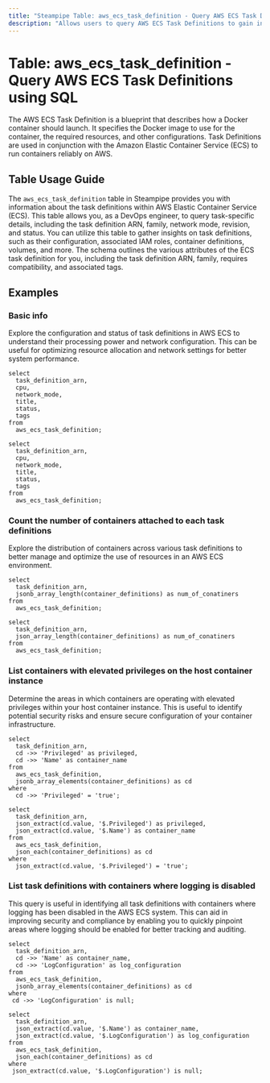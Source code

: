 ```yaml
---
title: "Steampipe Table: aws_ecs_task_definition - Query AWS ECS Task Definitions using SQL"
description: "Allows users to query AWS ECS Task Definitions to gain insights into the configuration of running tasks in an ECS service. The table provides details such as task definition ARN, family, network mode, revision, status, and more."
---
```


# Table: aws_ecs_task_definition - Query AWS ECS Task Definitions using SQL

The AWS ECS Task Definition is a blueprint that describes how a Docker container should launch. It specifies the Docker image to use for the container, the required resources, and other configurations. Task Definitions are used in conjunction with the Amazon Elastic Container Service (ECS) to run containers reliably on AWS.

## Table Usage Guide

The `aws_ecs_task_definition` table in Steampipe provides you with information about the task definitions within AWS Elastic Container Service (ECS). This table allows you, as a DevOps engineer, to query task-specific details, including the task definition ARN, family, network mode, revision, and status. You can utilize this table to gather insights on task definitions, such as their configuration, associated IAM roles, container definitions, volumes, and more. The schema outlines the various attributes of the ECS task definition for you, including the task definition ARN, family, requires compatibility, and associated tags.

## Examples

### Basic info
Explore the configuration and status of task definitions in AWS ECS to understand their processing power and network configuration. This can be useful for optimizing resource allocation and network settings for better system performance.

```sql+postgres
select
  task_definition_arn,
  cpu,
  network_mode,
  title,
  status,
  tags
from
  aws_ecs_task_definition;
```

```sql+sqlite
select
  task_definition_arn,
  cpu,
  network_mode,
  title,
  status,
  tags
from
  aws_ecs_task_definition;
```


### Count the number of containers attached to each task definitions
Explore the distribution of containers across various task definitions to better manage and optimize the use of resources in an AWS ECS environment.

```sql+postgres
select
  task_definition_arn,
  jsonb_array_length(container_definitions) as num_of_conatiners
from
  aws_ecs_task_definition;
```

```sql+sqlite
select
  task_definition_arn,
  json_array_length(container_definitions) as num_of_conatiners
from
  aws_ecs_task_definition;
```

### List containers with elevated privileges on the host container instance
Determine the areas in which containers are operating with elevated privileges within your host container instance. This is useful to identify potential security risks and ensure secure configuration of your container infrastructure.

```sql+postgres
select
  task_definition_arn,
  cd ->> 'Privileged' as privileged,
  cd ->> 'Name' as container_name
from
  aws_ecs_task_definition,
  jsonb_array_elements(container_definitions) as cd
where
  cd ->> 'Privileged' = 'true';
```

```sql+sqlite
select
  task_definition_arn,
  json_extract(cd.value, '$.Privileged') as privileged,
  json_extract(cd.value, '$.Name') as container_name
from
  aws_ecs_task_definition,
  json_each(container_definitions) as cd
where
  json_extract(cd.value, '$.Privileged') = 'true';
```


### List task definitions with containers where logging is disabled
This query is useful in identifying all task definitions with containers where logging has been disabled in the AWS ECS system. This can aid in improving security and compliance by enabling you to quickly pinpoint areas where logging should be enabled for better tracking and auditing.

```sql+postgres
select
  task_definition_arn,
  cd ->> 'Name' as container_name,
  cd ->> 'LogConfiguration' as log_configuration
from
  aws_ecs_task_definition,
  jsonb_array_elements(container_definitions) as cd
where
 cd ->> 'LogConfiguration' is null;
```

```sql+sqlite
select
  task_definition_arn,
  json_extract(cd.value, '$.Name') as container_name,
  json_extract(cd.value, '$.LogConfiguration') as log_configuration
from
  aws_ecs_task_definition,
  json_each(container_definitions) as cd
where
 json_extract(cd.value, '$.LogConfiguration') is null;
```